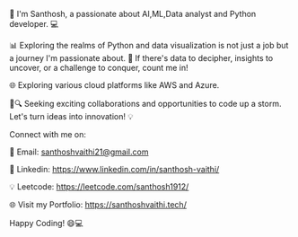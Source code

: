

👀 I'm Santhosh, a passionate about AI,ML,Data analyst and Python developer. 💻


📊 Exploring the realms of Python and data visualization is not just a job but a journey I'm passionate about. 🌌 If there's data to decipher, insights to uncover, or a challenge to conquer, count me in!

🌐 Exploring various cloud platforms like AWS and Azure.

🏹🔍 Seeking exciting collaborations and opportunities to code up a storm. Let's turn ideas into innovation! 💡







Connect with me on:

📧 Email: santhoshvaithi21@gmail.com

🤝 Linkedin: https://www.linkedin.com/in/santhosh-vaithi/

💡 Leetcode: https://leetcode.com/santhosh1912/


🌐 Visit my Portfolio: https://santhoshvaithi.tech/


Happy Coding! 😄💻
<!---
santhosh191221/santhosh191221 is a ✨ special ✨ repository because its `README.md` (this file) appears on your GitHub profile.
You can click the Preview link to take a look at your changes.
--->
